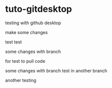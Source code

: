# tuto-gitdesktop
 testing with github desktop

 make some changes

 test test


some changes with branch

for test to pull code

some changes with branch
test in another branch
 
 
another testing
